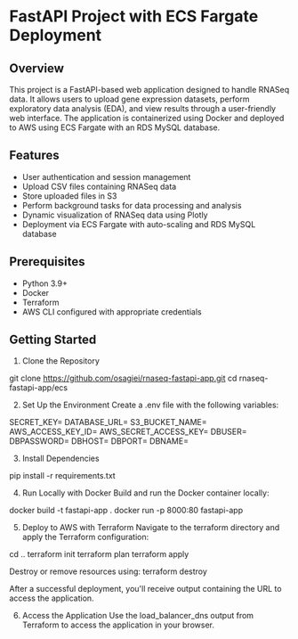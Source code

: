 # FastAPI Project with ECS Fargate Deployment

## Overview

This project is a FastAPI-based web application designed to handle RNASeq data. It allows users to upload gene expression datasets, perform exploratory data analysis (EDA), and view results through a user-friendly web interface. The application is containerized using Docker and deployed to AWS using ECS Fargate with an RDS MySQL database.

## Features

- User authentication and session management
- Upload CSV files containing RNASeq data
- Store uploaded files in S3
- Perform background tasks for data processing and analysis
- Dynamic visualization of RNASeq data using Plotly
- Deployment via ECS Fargate with auto-scaling and RDS MySQL database

## Prerequisites

- Python 3.9+
- Docker
- Terraform
- AWS CLI configured with appropriate credentials

## Getting Started

1. Clone the Repository

git clone https://github.com/osagiei/rnaseq-fastapi-app.git
cd rnaseq-fastapi-app/ecs

2. Set Up the Environment
Create a .env file with the following variables:

SECRET_KEY=
DATABASE_URL=
S3_BUCKET_NAME=
AWS_ACCESS_KEY_ID=
AWS_SECRET_ACCESS_KEY=
DBUSER=
DBPASSWORD=
DBHOST=
DBPORT=
DBNAME=

3. Install Dependencies

pip install -r requirements.txt

4. Run Locally with Docker
Build and run the Docker container locally:

docker build -t fastapi-app .
docker run -p 8000:80 fastapi-app

5. Deploy to AWS with Terraform
Navigate to the terraform directory and apply the Terraform configuration:

cd ..
terraform init
terraform plan
terraform apply

Destroy or remove resources using: terraform destroy

After a successful deployment, you'll receive output containing the URL to access the application.

6. Access the Application
Use the load_balancer_dns output from Terraform to access the application in your browser.


